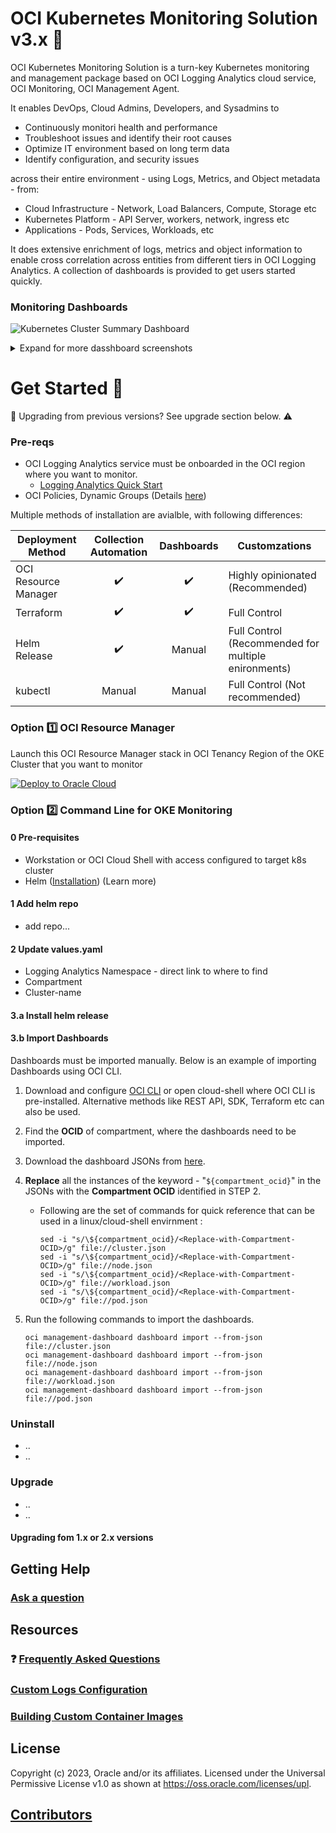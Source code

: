 # OCI Kubernetes Monitoring Solution v3.x :tada:

OCI Kubernetes Monitoring Solution is a turn-key Kubernetes monitoring and management package based on OCI Logging Analytics cloud service, OCI Monitoring, OCI Management Agent.

It enables DevOps, Cloud Admins, Developers, and Sysadmins to

* Continuously monitori health and performance
* Troubleshoot issues and identify their root causes
* Optimize IT environment based on long term data
* Identify configuration, and security issues

across their entire environment - using Logs, Metrics, and Object metadata - from:

* Cloud Infrastructure - Network, Load Balancers, Compute, Storage etc
* Kubernetes Platform - API Server, workers, network, ingress etc
* Applications - Pods, Services, Workloads, etc

It does extensive enrichment of logs, metrics and object information to enable cross correlation across entities from different tiers in OCI Logging Analytics. A collection of dashboards is provided to get users started quickly.

### Monitoring Dashboards

![Kubernetes Cluster Summary Dashboard](logan/images/kubernetes-cluster-summary-dashboard.png)

<details>
  <summary>Expand for more dasshboard screenshots</summary>

![Kubernetes Cluster Summary Dashboard](logan/images/kubernetes-cluster-summary-dashboard.png)

![Kubernetes Nodes Dashboard](logan/images/kubernetes-nodes-dashboard.png)

![Kubernetes Workloads Dashboard](logan/images/kubernetes-workloads-dashboard.png)

![Kubernetes Pods Dashboard](logan/images/kubernetes-pods-dashboard.png)

![Kubernetes Pods Dashboard](logan/images/kubernetes-pods-dashboard.png)

</details>


# Get Started :rocket:

:stop_sign: Upgrading from previous versions? See upgrade section below. :warning:

### Pre-reqs

* OCI Logging Analytics service must be onboarded in the OCI region where you want to monitor.
  * [Logging Analytics Quick Start](https://docs.oracle.com/en-us/iaas/logging-analytics/doc/quick-start.html)
* OCI Policies, Dynamic Groups (Details [here](TBD))

Multiple methods of installation are avialble, with following differences:

| Deployment Method | Collection Automation | Dashboards | Customzations |
| ----| :----:| :---: | ---|
| OCI Resource Manager | :heavy_check_mark:| :heavy_check_mark: | Highly opinionated (Recommended)
| Terraform | :heavy_check_mark: | :heavy_check_mark: | Full Control
| Helm Release | :heavy_check_mark:  | Manual| Full Control (Recommended for multiple enironments)
| kubectl | Manual | Manual | Full Control (Not recommended)

### Option :one: OCI Resource Manager

Launch this OCI Resource Manager stack in OCI Tenancy Region of the OKE Cluster that you want to monitor

[![Deploy to Oracle Cloud][orm_button]][oci_kubernetes_monitoring_stack]

[oci_kubernetes_monitoring_stack]: https://cloud.oracle.com/resourcemanager/stacks/create?zipUrl=https://github.com/oracle-quickstart/oci-kubernetes-monitoring/releases/latest/download/oci-kubernetes-monitoring-stack.zip

### Option :two: Command Line for OKE Monitoring

#### 0 Pre-requisites

* Workstation or OCI Cloud Shell with access configured to target k8s cluster
* Helm ([Installation](https://helm.sh/docs/intro/install/)) (Learn more)

#### 1 Add helm repo

* add repo...

#### 2 Update values.yaml

* Logging Analytics Namespace - direct link to where to find
* Compartment
* Cluster-name

#### 3.a Install helm release

#### 3.b Import Dashboards

Dashboards must be imported manually. Below is an example of importing Dashboards using OCI CLI.

1. Download and configure [OCI CLI](https://docs.oracle.com/en-us/iaas/Content/API/SDKDocs/cliinstall.htm) or open cloud-shell where OCI CLI is pre-installed. Alternative methods like REST API, SDK, Terraform etc can also be used.
2. Find the **OCID** of compartment, where the dashboards need to be imported.
3. Download the dashboard JSONs from [here](logan/terraform/oke/modules/dashboards/dashboards_json/).
4. **Replace** all the instances of the keyword - "`${compartment_ocid}`" in the JSONs with the **Compartment OCID** identified in STEP 2.
    * Following are the set of commands for quick reference that can be used in a linux/cloud-shell envirnment :

        ```
        sed -i "s/\${compartment_ocid}/<Replace-with-Compartment-OCID>/g" file://cluster.json
        sed -i "s/\${compartment_ocid}/<Replace-with-Compartment-OCID>/g" file://node.json
        sed -i "s/\${compartment_ocid}/<Replace-with-Compartment-OCID>/g" file://workload.json
        sed -i "s/\${compartment_ocid}/<Replace-with-Compartment-OCID>/g" file://pod.json
        ```

5. Run the following commands to import the dashboards.

    ```
    oci management-dashboard dashboard import --from-json file://cluster.json
    oci management-dashboard dashboard import --from-json file://node.json
    oci management-dashboard dashboard import --from-json file://workload.json
    oci management-dashboard dashboard import --from-json file://pod.json
    ```

[orm_button]: https://oci-resourcemanager-plugin.plugins.oci.oraclecloud.com/latest/deploy-to-oracle-cloud.svg

### Uninstall

* ..
* ..

### Upgrade

* ..
* ..

#### Upgrading fom 1.x or 2.x versions

## Getting Help

### [Ask a question](https://github.com/oracle-quickstart/oci-kubernetes-monitoring/discussions/new?category=q-a)

## Resources

### :question: [Frequently Asked Questions](./docs/FAQ.md)

### [Custom Logs Configuration](./docs/Custom-logs.md)

### [Building Custom Container Images](./docs/customimages.md)

## License

Copyright (c) 2023, Oracle and/or its affiliates.
Licensed under the Universal Permissive License v1.0 as shown at <https://oss.oracle.com/licenses/upl>.

## [Contributors][def]

[def]: https://github.com/oracle-quickstart/oci-kubernetes-monitoring/graphs/contributors
